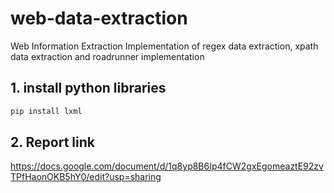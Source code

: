 # web-data-extraction
Web Information Extraction
Implementation of regex data extraction, xpath data extraction and roadrunner implementation
## 1. install python libraries
```sh 
pip install lxml
```
## 2. Report link 
https://docs.google.com/document/d/1q8yp8B6Ip4fCW2gxEgomeaztE92zvTPfHaonOKB5hY0/edit?usp=sharing
